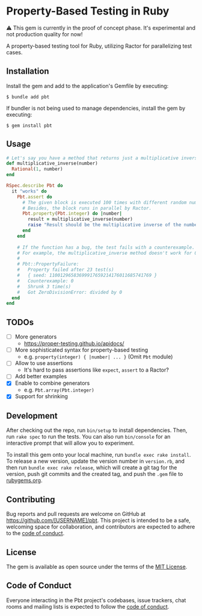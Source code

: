 # Property-Based Testing in Ruby

⚠️ This gem is currently in the proof of concept phase. It's experimental and not production quality for now!

A property-based testing tool for Ruby, utilizing Ractor for parallelizing test cases.

## Installation

Install the gem and add to the application's Gemfile by executing:

```shell
$ bundle add pbt
```

If bundler is not being used to manage dependencies, install the gem by executing:

```shell
$ gem install pbt
```

## Usage

```ruby
# Let's say you have a method that returns just a multiplicative inverse.
def multiplicative_inverse(number)
  Rational(1, number)
end

RSpec.describe Pbt do
  it "works" do
    Pbt.assert do
      # The given block is executed 100 times with different random numbers.
      # Besides, the block runs in parallel by Ractor.
      Pbt.property(Pbt.integer) do |number|
        result = multiplicative_inverse(number)
        raise "Result should be the multiplicative inverse of the number" if result * number != 1
      end
    end
    
    # If the function has a bug, the test fails with a counterexample.
    # For example, the multiplicative_inverse method doesn't work for 0 regardless of the behavior is intended or not.
    #
    # Pbt::PropertyFailure:
    #   Property failed after 23 test(s)
    #   { seed: 11001296583699917659214176011685741769 }
    #   Counterexample: 0
    #   Shrunk 3 time(s)
    #   Got ZeroDivisionError: divided by 0
  end
end
```

## TODOs

- [ ] More generators
  - https://proper-testing.github.io/apidocs/
- [ ] More sophisticated syntax for property-based testing
  - e.g. `property(integer) { |number| ... }` (Omit `Pbt` module)
- [ ] Allow to use assertions
  - It's hard to pass assertions like `expect`, `assert` to a Ractor?
- [ ] Add better examples
- [x] Enable to combine generators
  - e.g. `Pbt.array(Pbt.integer)`
- [x] Support for shrinking

## Development

After checking out the repo, run `bin/setup` to install dependencies. Then, run `rake spec` to run the tests. You can also run `bin/console` for an interactive prompt that will allow you to experiment.

To install this gem onto your local machine, run `bundle exec rake install`. To release a new version, update the version number in `version.rb`, and then run `bundle exec rake release`, which will create a git tag for the version, push git commits and the created tag, and push the `.gem` file to [rubygems.org](https://rubygems.org).

## Contributing

Bug reports and pull requests are welcome on GitHub at https://github.com/[USERNAME]/pbt. This project is intended to be a safe, welcoming space for collaboration, and contributors are expected to adhere to the [code of conduct](https://github.com/[USERNAME]/pbt/blob/master/CODE_OF_CONDUCT.md).

## License

The gem is available as open source under the terms of the [MIT License](https://opensource.org/licenses/MIT).

## Code of Conduct

Everyone interacting in the Pbt project's codebases, issue trackers, chat rooms and mailing lists is expected to follow the [code of conduct](https://github.com/[USERNAME]/pbt/blob/master/CODE_OF_CONDUCT.md).
